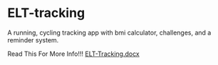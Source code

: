 # ELT-tracking
A running, cycling tracking app with bmi calculator, challenges, and a reminder system.


Read This For More Info!!!
[ELT-Tracking.docx](https://github.com/user-attachments/files/19039334/ELT-Tracking.docx)
